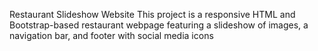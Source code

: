  Restaurant Slideshow Website
This project is a responsive HTML and Bootstrap-based restaurant webpage featuring a slideshow of images, a navigation bar, and footer with social media icons
